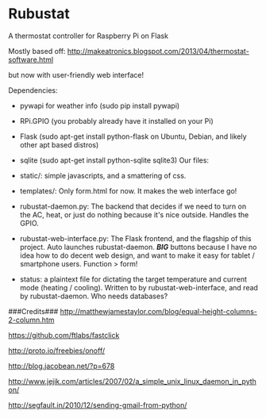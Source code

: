 Rubustat
========

A thermostat controller for Raspberry Pi on Flask

Mostly based off: 
http://makeatronics.blogspot.com/2013/04/thermostat-software.html

but now with user-friendly web interface!

Dependencies:
* pywapi for weather info (sudo pip install pywapi)
* RPi.GPIO (you probably already have it installed on your Pi)
* Flask (sudo apt-get install python-flask on Ubuntu, Debian, and likely other apt based distros)
* sqlite (sudo apt-get install python-sqlite sqlite3)
Our files:

* static/: simple javascripts, and a smattering of css.
* templates/: Only form.html for now. It makes the web interface go!
* rubustat-daemon.py: The backend that decides if we need to turn on the AC, heat, or just do nothing because it's nice outside. Handles the GPIO.
* rubustat-web-interface.py: The Flask frontend, and the flagship of this project. Auto launches rubustat-daemon. ***BIG*** buttons because I have no idea how to do decent web design, and want to make it easy for tablet / smartphone users. Function > form! 
* status: a plaintext file for dictating the target temperature and current mode (heating / cooling). Written to by rubustat-web-interface, and read by rubustat-daemon. Who needs databases?


###Credits###
http://matthewjamestaylor.com/blog/equal-height-columns-2-column.htm

https://github.com/ftlabs/fastclick

http://proto.io/freebies/onoff/

http://blog.jacobean.net/?p=678

http://www.jejik.com/articles/2007/02/a_simple_unix_linux_daemon_in_python/

http://segfault.in/2010/12/sending-gmail-from-python/
